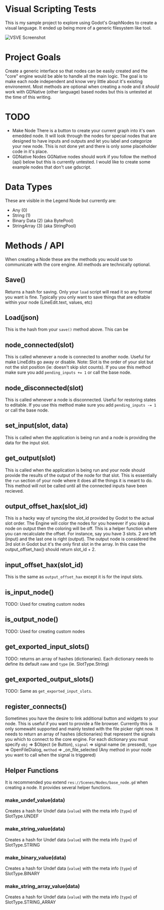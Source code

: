 Visual Scripting Tests
===

This is my sample project to explore using Godot's GraphNodes to create a visual language.  It ended up being more of a generic filesystem like tool.

![VSVE Screenshot](/Screenshot.png)

Project Goals
==
Create a generic interface so that nodes can be easily created and the "core" engine would be able to handle all the main logic.  The goal is to make each node independent and know very little about it's existing environemnt.  Most methods are optional when creating a node and it *should* work with GDNative (other language) based nodes but this is untested at the time of this writing.

TODO
==
* Make Node
There is a button to create your current graph into it's own emedded node.  It will look through the nodes for special nodes that are designed to have inputs and outputs and let you label and categorize your new node.  This is not done yet and there is only some placeholder code in it's place.
* GDNative Nodes
GGNative nodes should work if you follow the method (api) below but this is currently untested.  I would like to create some example nodes that don't use gdscript.

Data Types
==
These are visible in the Legend Node but currently are:
* Any (0)
* String (1)
* Binary Data (2)  (aka BytePool)
* StringArray (3)  (aka StringPool)

Methods / API
==
When creating a Node these are the methods you would use to communicate with the core engine.  All methods are technically optional.

## Save()
Returns a hash for saving.  Only your `load` script will read it so any format you want is fine.  Typically you only want to save things that are editable within your node (LineEdit.text, values, etc)

## Load(json)
This is the hash from your `save()` method above.  This can be

## node_connected(slot)
This is called whenever a node is connected to another node.  Useful for make LineEdits go away or disable.  Note: Slot is the order of your slot but not the slot position (ie: doesn't skip slot counts).  If you use this method make sure you add `pending_inputs += 1` or call the base node.

## node_disconnected(slot)
This is called whenever a node is disconnected.  Useful for restoring states to editable.  If you use this method make sure you add `pending_inputs -= 1` or call the base node.

## set_input(slot, data)
This is called when the application is being run and a node is providing the data for the input slot.

## get_output(slot)
This is called when the application is being run and your node should provide the results of the output of the node for that slot.  This is essentially the `run` section of your node where it does all the things it is meant to do.  This method will not be called until all the connected inputs have been recieved.

## output_offset_hax(slot_id)
This is a hacky way of syncing the slot_id provided by Godot to the actual slot order.  The Engine will color the nodes for you however if you skip a node on output then the coloring will be off.  This is a helper function where you can recalculate the offset.  For instance, say you have 3 slots.  2 are left (input) and the last one is right (output).  The output node is considered the 3rd slot in Godot but it's the only first slot in the array.  In this case the output_offset_hax() should return slot_id + 2.

## input_offset_hax(slot_id)
This is the same as `output_offset_hax` except it is for the input slots.

## is_input_node()
TODO: Used for creating custom nodes

## is_output_node()
TODO: Used for creating custom nodes

## get_exported_input_slots()
TODO: returns an array of hashes (dictionaries).  Each dictionary needs to define its default `name` and `type` (ie. SlotType.String)

## get_exported_output_slots()
TODO: Same as `get_exported_input_slots`.

## register_connects()
Sometimes you have the desire to link additional button and widgets to your node.  This is useful if you want to provide a file browser.  Currently this is only somewaht supported and mainly tested with the file picker right now.  It needs to return an array of hashes (dictionaries) that represent the signals you which to connect to the core engine.  For each dictionary you must specify `obj` => $Object (ie Button), `signal` => signal name (ie: pressed), `type` => OpenFileDialog, `method` => _on_file_selected (Any method in your node you want to call when the signal is triggered)

## Helper Functions
It is recommended you extend `res://Scenes/Nodes/base_node.gd` when creating a node.  It provides several helper functions.

### make_undef_value(data)
Creates a hash for Undef data (`value`) with the meta info (`type`) of SlotType.UNDEF

### make_string_value(data)
Creates a hash for Undef data (`value`) with the meta info (`type`) of SlotType.STRING

### make_binary_value(data)
Creates a hash for Undef data (`value`) with the meta info (`type`) of SlotType.BINARY

### make_string_array_value(data)
Creates a hash for Undef data (`value`) with the meta info (`type`) of SlotType.STRING_ARRAY
